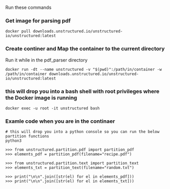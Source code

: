 Run these commands

### Get image for parsing pdf
```
docker pull downloads.unstructured.io/unstructured-io/unstructured:latest
```

### Create continer and Map the container to the current directory
Run it while in the pdf_parser directory 
```
docker run -dt --name unstructured -v "$(pwd)":/path/in/container -w /path/in/container downloads.unstructured.io/unstructured-io/unstructured:latest
```


### this will drop you into a bash shell with root privileges where the Docker image is running
```
docker exec -u root -it unstructured bash
```


### Examle code when you are in the continaer
```
# this will drop you into a python console so you can run the below partition functions
python3

>>> from unstructured.partition.pdf import partition_pdf
>>> elements_pdf = partition_pdf(filename="recipe.pdf")

>>> from unstructured.partition.text import partition_text
>>> elements_txt = partition_text(filename="random.txt")

>>> print("\n\n".join([str(el) for el in elements_pdf]))
>>> print("\n\n".join([str(el) for el in elements_txt]))
```
